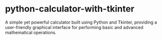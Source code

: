 # python-calculator-with-tkinter
A simple yet powerful calculator built using Python and Tkinter, providing a user-friendly graphical interface for performing basic and advanced mathematical operations.
